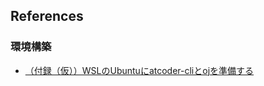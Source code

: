 ## References

### 環境構築

- [（付録（仮））WSLのUbuntuにatcoder-cliとojを準備する](https://zenn.dev/ok_xmonad/articles/ae1c5bf0a955c1)
